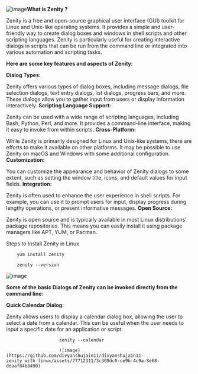 ![image](https://github.com/divyanshujain11/divyanshujain11-zenity_with_linux/assets/77712311/84c151a7-367f-46f0-8e3f-cfb4d371f256)**What is Zenity ?**


Zenity is a free and open-source graphical user interface (GUI) toolkit for Linux and Unix-like operating systems. It provides a simple and user-friendly way to create dialog boxes and windows in shell scripts and other scripting languages. Zenity is particularly useful for creating interactive dialogs in scripts that can be run from the command line or integrated into various automation and scripting tasks.

**Here are some key features and aspects of Zenity:**


**Dialog Types:** 

Zenity offers various types of dialog boxes, including message dialogs, file selection dialogs, text entry dialogs, list dialogs, progress bars, and more. These dialogs allow you to gather input from users or display information interactively.
**Scripting Language Support:**

Zenity can be used with a wide range of scripting languages, including Bash, Python, Perl, and more. It provides a command-line interface, making it easy to invoke from within scripts.
**Cross-Platform:**

While Zenity is primarily designed for Linux and Unix-like systems, there are efforts to make it available on other platforms. It may be possible to use Zenity on macOS and Windows with some additional configuration.
**Customization:** 

You can customize the appearance and behavior of Zenity dialogs to some extent, such as setting the window title, icons, and default values for input fields.
**Integration:** 

Zenity is often used to enhance the user experience in shell scripts. For example, you can use it to prompt users for input, display progress during lengthy operations, or present informative messages.
**Open Source:** 

Zenity is open source and is typically available in most Linux distributions’ package repositories. This means you can easily install it using package managers like APT, YUM, or Pacman.


Steps to Install Zenity in Linux

        yum install zenity

        zenity --version


![image](https://github.com/divyanshujain11/divyanshujain11-zenity_with_linux/assets/77712311/67089b93-7ff9-4a88-92ef-6ad3a8f5353b)

**Some of the basic Dialogs of Zenity can be invoked directly from the command line:**


**Quick Calendar Dialog:**

Zenity allows users to display a calendar dialog box, allowing the user to select a date from a calendar. This can be useful when the user needs to input a specific date for an application or script.

                        zenity --calendar

                        ![image](https://github.com/divyanshujain11/divyanshujain11-zenity_with_linux/assets/77712311/3c309dc0-ce9b-4c9a-8e68-ddaaf84b8490)



